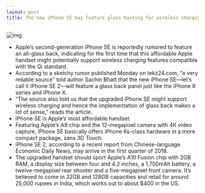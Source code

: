 ```yaml
---
layout: post
title: The new iPhone SE may feature glass backing for wireless charging
---
```

![img](http://media.idownloadblog.com/wp-content/uploads/2016/03/iPhone-SE-family-back.jpg)
* Apple’s second-generation iPhone SE is reportedly rumored to feature an all-glass back, indicating for the first time that this affordable Apple handset might potentially support wireless charging features compatible with the Qi standard.
* According to a sketchy rumor published Monday on tekz24.com, “a very reliable source” told author Sachin Bhatt that the new iPhone SE—let’s call it iPhone SE 2—will feature a glass back panel just like the iPhone 8 series and iPhone X.
* “The source also told us that the upgraded iPhone SE might support wireless charging and hence the implementation of glass back makes a lot of sense,” reads the article.
* iPhone SE is Apple’s most affordable handset.
* Featuring Apple’s A9 chip and the 12-megapixel camera with 4K video capture, iPhone SE basically offers iPhone 6s-class hardware in a more compact package, sans 3D Touch.
* iPhone SE 2, according to a recent report from Chinese-language Economic Daily News, may arrive in the first quarter of 2018.
* The upgraded handset should sport Apple’s A10 Fusion chip with 2GB RAM, a display size between four and 4.2 inches, a 1,700mAh battery, a twelve-megapixel rear shooter and a five-megapixel front camera. It’s believed to come in 32GB and 128GB capacities and retail for around 25,000 rupees in India, which works out to about $400 in the US.

